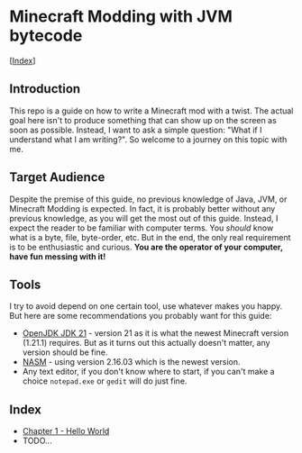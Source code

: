 # Minecraft Modding with JVM bytecode

[[Index](#index)]

## Introduction

This repo is a guide on how to write a Minecraft mod with a twist. The actual goal here isn't to produce something that can show up on the screen as soon as possible. Instead, I want to ask a simple question: "What if I understand what I am writing?". So welcome to a journey on this topic with me.

## Target Audience

Despite the premise of this guide, no previous knowledge of Java, JVM, or Minecraft Modding is expected. In fact, it is probably better without any previous knowledge, as you will get the most out of this guide.
Instead, I expect the reader to be familiar with computer terms. You *should* know what is a byte, file, byte-order, etc. But in the end, the only real requirement is to be enthusiastic and curious. **You are the operator of your computer, have fun messing with it!**

## Tools

I try to avoid depend on one certain tool, use whatever makes you happy. But here are some recommendations you probably want for this guide:

 - [OpenJDK JDK 21](https://jdk.java.net/21/) - version 21 as it is what the newest Minecraft version (1.21.1) requires. But as it turns out this actually doesn't matter, any version should be fine.
 - [NASM](https://nasm.us/) - using version 2.16.03 which is the newest version.
 - Any text editor, if you don't know where to start, if you can't make a choice `notepad.exe` or `gedit` will do just fine.

## Index
- [Chapter 1 - Hello World](chapter1)
- TODO...
